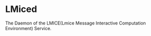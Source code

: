 LMiced
======

The Daemon of the LMICE(Lmice Message Interactive Computation Environment) Service.

